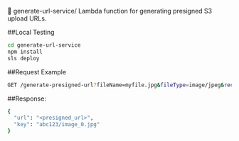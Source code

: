 🔐 generate-url-service/
Lambda function for generating presigned S3 upload URLs.

##Local Testing
```bash
cd generate-url-service
npm install
sls deploy
```

##Request Example
```bash
GET /generate-presigned-url?fileName=myfile.jpg&fileType=image/jpeg&receiptId=abc123
```

##Response:
```bash
{
  "url": "<presigned_url>",
  "key": "abc123/image_0.jpg"
}
```
